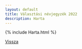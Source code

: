 ```yaml
---
layout: default
title: Választási névjegyzék 2022
description: Harta
---
```


{% include Harta.html %}

[Vissza](./)